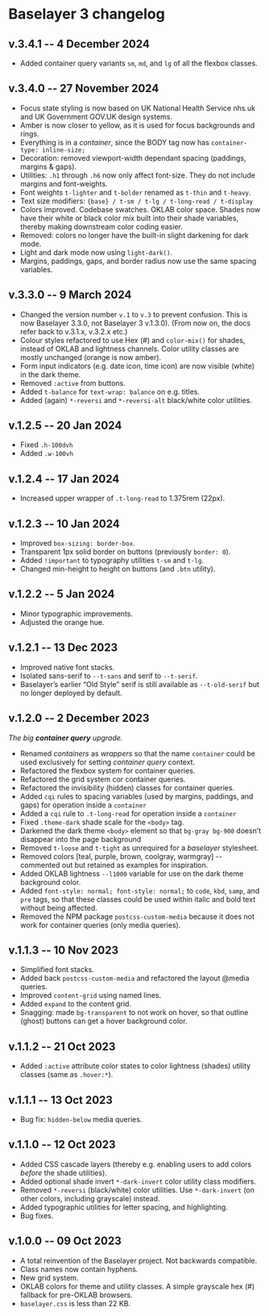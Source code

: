 <!--
• Increment version control numbers in
  README.md, baselayer.css, metadata.json,
  package.json, package-lock.json (x2), and
  this CHANGELOG.md
• Increment filesize in README.md, and
  metadata.json.
-->

# Baselayer 3 changelog

## v.3.4.1 -- 4 December 2024

* Added container query variants  `sm`, `md`, and `lg` of all the flexbox classes.

## v.3.4.0 -- 27 November 2024

* Focus state styling is now based on UK National Health Service nhs.uk and UK Government GOV.UK design systems.
* Amber is now closer to yellow, as it is used for focus backgrounds and rings.
* Everything is in a _container_, since the BODY tag now has `container-type: inline-size;`
* Decoration: removed viewport-width dependant spacing (paddings, margins & gaps).
* Utilities: `.h1` through `.h6` now only affect font-size. They do not include margins and font-weights.
* Font weights `t-lighter` and `t-bolder` renamed as `t-thin` and `t-heavy`.
* Text size modifiers: `{base} / t-sm / t-lg / t-long-read / t-display`
* Colors improved. Codebase swatches. OKLAB color space. Shades now have their white or black color mix built into their shade variables, thereby making downstream color coding easier.
* Removed: colors no longer have the built-in slight darkening for dark mode.
* Light and dark mode now using `light-dark()`.
* Margins, paddings, gaps, and border radius now use the same spacing variables.

## v.3.3.0 -- 9 March 2024

* Changed the version number `v.1` to `v.3` to prevent confusion. This is now Baselayer 3.3.0, not Baselayer 3 v.1.3.0). (From now on, the docs refer back to v.3.1.x, v.3.2.x etc.)
* Colour styles refactored to use Hex (#) and `color-mix()` for shades, instead of OKLAB and lightness channels. Color utility classes are mostly unchanged (orange is now amber).
* Form input indicators (e.g. date icon, time icon) are now visible (white) in the dark theme.
* Removed `:active` from buttons.
* Added `t-balance` for `text-wrap: balance` on e.g. titles.
* Added (again) `*-reversi` and `*-reversi-alt` black/white color utilities.

## v.1.2.5 -- 20 Jan 2024

* Fixed `.h-100dvh`
* Added `.w-100vh`

## v.1.2.4 -- 17 Jan 2024

* Increased upper wrapper of `.t-long-read` to 1.375rem (22px).

## v.1.2.3 -- 10 Jan 2024

* Improved `box-sizing: border-box`.
* Transparent 1px solid border on buttons (previously `border: 0`).
* Added `!important` to typography utilities `t-sm` and `t-lg`.
* Changed min-height to height on buttons (and `.btn` utility).

## v.1.2.2 -- 5 Jan 2024

* Minor typographic improvements.
* Adjusted the orange hue.

## v.1.2.1 -- 13 Dec 2023

* Improved native font stacks.
* Isolated sans-serif to `--t-sans` and serif to `--t-serif`.
* Baselayer’s earlier “Old Style” serif is still available as `--t-old-serif` but no longer deployed by default.

## v.1.2.0 -- 2 December 2023

_The big **container query** upgrade._

* Renamed _containers_ as _wrappers_ so that the name `container` could be used exclusively for setting _container query_ context.
* Refactored the flexbox system for container queries.
* Refactored the grid system cor container queries.
* Refactored the invisibility (hidden) classes for container queries.
* Added `cqi` rules to spacing variables (used by margins, paddings, and gaps) for operation inside a `container`
* Added a `cqi` rule to `.t-long-read` for operation inside a `container`
* Fixed `.theme-dark` shade scale for the `<body>` tag.
* Darkened the dark theme `<body>` element so that `bg-gray bg-900` doesn’t disappear into the page background
* Removed `t-loose` and `t-tight` as unrequired for a _baselayer_ stylesheet.
* Removed colors [teal, purple, brown, coolgray, warmgray] -- commented out but retained as examples for inspiration.
* Added OKLAB lightness `--l1000` variable for use on the dark theme background color.
* Added `font-style: normal; font-style: normal;` to `code`, `kbd`, `samp`, and `pre` tags, so that these classes could be used within italic and bold text without being affected.
* Removed the NPM package `postcss-custom-media` because it does not work for container queries (only media queries).

## v.1.1.3 -- 10 Nov 2023

* Simplified font stacks.
* Added back `postcss-custom-media` and refactored the layout @media queries.
* Improved `content-grid` using named lines.
* Added `expand` to the content grid.
* Snagging: made `bg-transparent` to not work on hover, so that outline (ghost) buttons can get a hover background color.

## v.1.1.2 -- 21 Oct 2023

* Added `:active` attribute color states to color lightness (shades) utility classes (same as `.hover:*`).

## v.1.1.1 -- 13 Oct 2023

* Bug fix: `hidden-below` media queries.

## v.1.1.0 -- 12 Oct 2023

* Added CSS cascade layers (thereby e.g. enabling users to add colors _before_ the shade utilities).
* Added optional shade invert `*-dark-invert` color utility class modifiers.
* Removed `*-reversi` (black/white) color utilities. Use `*-dark-invert` (on other colors, including grayscale) instead.
* Added typographic utilities for letter spacing, and highlighting.
* Bug fixes.

## v.1.0.0 -- 09 Oct 2023

* A total reinvention of the Baselayer project. Not backwards compatible.
* Class names now contain hyphens.
* New grid system.
* OKLAB colors for theme and utility classes. A simple grayscale hex (#) fallback for pre-OKLAB browsers.
* `baselayer.css` is less than 22 KB.
